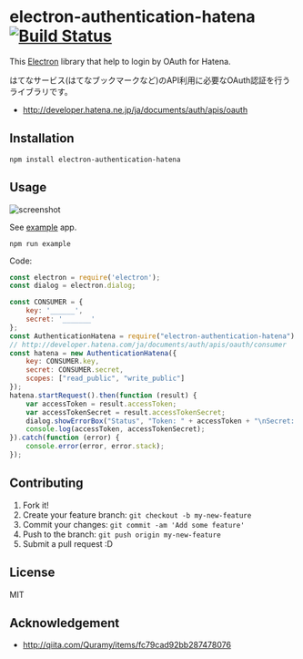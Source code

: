 # electron-authentication-hatena [![Build Status](https://travis-ci.org/azu/electron-authentication-hatena.svg?branch=master)](https://travis-ci.org/azu/electron-authentication-hatena)

This [Electron](http://electron.atom.io/ "Electron") library that help to login by OAuth for Hatena.

はてなサービス(はてなブックマークなど)のAPI利用に必要なOAuth認証を行うライブラリです。

- http://developer.hatena.ne.jp/ja/documents/auth/apis/oauth

## Installation

    npm install electron-authentication-hatena

## Usage

![screenshot](https://monosnap.com/file/MLylHNva1bcWgIWOx88gd8C19RtZ5L.png)

See [example](example/) app.

```
npm run example
```

Code:

```js
const electron = require('electron');
const dialog = electron.dialog;

const CONSUMER = {
    key: '______',
    secret: '_______'
};
const AuthenticationHatena = require("electron-authentication-hatena").AuthenticationHatena;
// http://developer.hatena.com/ja/documents/auth/apis/oauth/consumer
const hatena = new AuthenticationHatena({
    key: CONSUMER.key,
    secret: CONSUMER.secret,
    scopes: ["read_public", "write_public"]
});
hatena.startRequest().then(function (result) {
    var accessToken = result.accessToken;
    var accessTokenSecret = result.accessTokenSecret;
    dialog.showErrorBox("Status", "Token: " + accessToken + "\nSecret: " + accessTokenSecret);
    console.log(accessToken, accessTokenSecret);
}).catch(function (error) {
    console.error(error, error.stack);
});

```

## Contributing

1. Fork it!
2. Create your feature branch: `git checkout -b my-new-feature`
3. Commit your changes: `git commit -am 'Add some feature'`
4. Push to the branch: `git push origin my-new-feature`
5. Submit a pull request :D

## License

MIT

## Acknowledgement

- http://qiita.com/Quramy/items/fc79cad92bb287478076
